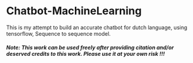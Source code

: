 # Chatbot-MachineLearning
This is my attempt to build an accurate chatbot for dutch language, using tensorflow, Sequence to sequence model.

##### Note: This work can be used freely after providing citation and/or deserved credits to this work. Please use it at your own risk !!!
